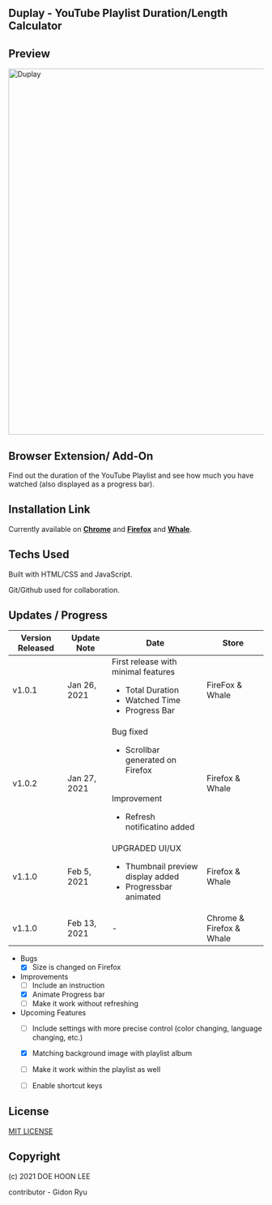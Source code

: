 ## Duplay - YouTube Playlist Duration/Length Calculator

## Preview

<img width="722" alt="Duplay" src="https://user-images.githubusercontent.com/20305442/107164230-7bcd0280-69f1-11eb-9082-620be067fdaa.png">


## Browser Extension/ Add-On

Find out the duration of the YouTube Playlist and see how much you have watched (also displayed as a progress bar).


## Installation Link

Currently available on **[Chrome](https://chrome.google.com/webstore/detail/youtube-playlist-duration/hfkcllpkaefjfaiiobanmfkabkncfike)** and **[Firefox](https://addons.mozilla.org/en-US/firefox/addon/doe-hoon-lee/)** and **[Whale](https://store.whale.naver.com/detail/kdmmhmgginpoefppchofhheijgkioifa)**.


## Techs Used

Built with HTML/CSS and JavaScript.

Git/Github used for collaboration.


## Updates / Progress

| Version Released | Update Note | Date | Store |
| -- | -- | -- | -- |
| v1.0.1 | Jan 26, 2021 | First release with minimal features <br /> <ul><li>Total Duration</li><li>Watched Time</li><li>Progress Bar</li></ul> | FireFox & Whale |
| v1.0.2 | Jan 27, 2021 | Bug fixed <br /> <ul><li>Scrollbar generated on Firefox</li></ul> <br /> Improvement <br /> <ul><li>Refresh notificatino added</li></ul> | Firefox & Whale |
| v1.1.0 | Feb 5, 2021 | UPGRADED UI/UX <br /> <ul><li>Thumbnail preview display added</li><li>Progressbar animated</li></ul> | Firefox & Whale |
| v1.1.0 | Feb 13, 2021 | - | Chrome & Firefox & Whale |

 + Bugs
    - [x] Size is changed on Firefox

 + Improvements
    - [ ] Include an instruction
    - [x] Animate Progress bar
    - [ ] Make it work without refreshing

 + Upcoming Features
    - [ ] Include settings with more precise control (color changing, language changing, etc.)
    - [x] Matching background image with playlist album
    - [ ] Make it work within the playlist as well
    - [ ] Enable shortcut keys


 ## License
 
[MIT LICENSE](LICENSE)

 
 ## Copyright

(c) 2021 DOE HOON LEE

contributor - Gidon Ryu

